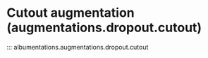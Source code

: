 # Cutout augmentation (augmentations.dropout.cutout)

::: albumentations.augmentations.dropout.cutout
